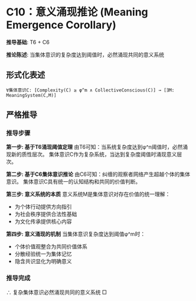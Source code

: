 # C10：意义涌现推论 (Meaning Emergence Corollary)

**推导基础**: T6 + C6

**推论陈述**: 当集体意识的复杂度达到阈值时，必然涌现共同的意义系统

## 形式化表述
```
∀集体意识C: [Complexity(C) ≥ φ^m ∧ CollectiveConscious(C)] → [∃M: MeaningSystem(C,M)]
```

## 严格推导

### 推导步骤

**第一步: 基于T6涌现阈值定理**
由T6可知：当系统复杂度达到φ^n阈值时，必然涌现新的质性层次。
集体意识C作为复杂系统，当达到复杂度阈值时涌现意义层次。

**第二步: 基于C6集体意识推论**
由C6可知：纠缠的观察者网络产生超越个体的集体意识。
集体意识C具有统一的认知结构和共同的价值判断。

**第三步: 意义系统的本质**
意义系统M是集体意识对存在价值的统一理解：
- 为个体行动提供方向指引
- 为社会秩序提供合法性基础
- 为文化传承提供核心内容

**第四步: 意义涌现的机制**
当集体意识复杂度达到阈值φ^m时：
- 个体价值观整合为共同价值体系
- 分散经验统一为集体记忆
- 隐含共识显化为明确意义

### 推导完成
∴ 复杂集体意识必然涌现共同的意义系统 □